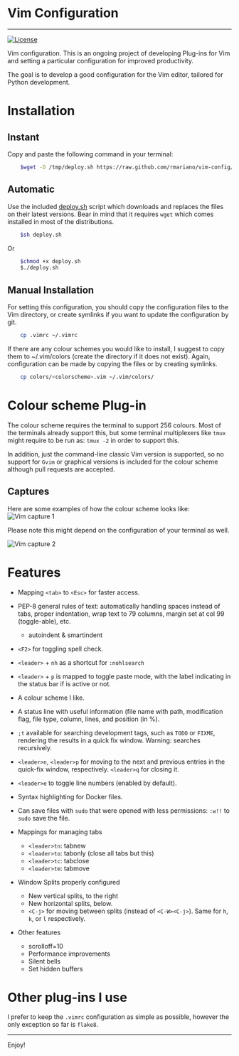 # Vim Configuration
-------------------

[![License](http://img.shields.io/license/MIT.png?color=green)](http://opensource.org/licenses/MIT)


Vim configuration.
This is an ongoing project of developing Plug-ins for Vim and setting
a particular configuration for improved productivity.

The goal is to develop a good configuration for the Vim editor, tailored
for Python development.

# Installation

## Instant

Copy and paste the following command in your terminal:

```bash
	$wget -O /tmp/deploy.sh https://raw.github.com/rmariano/vim-config/master/deploy.sh && sh /tmp/deploy.sh
```

## Automatic

Use the included [deploy.sh](deploy.sh) script which downloads and replaces the files on
their latest versions. Bear in mind that it requires ``wget`` which comes
installed in most of the distributions.

```bash
    $sh deploy.sh
```

Or

```bash
    $chmod +x deploy.sh
    $./deploy.sh
```


## Manual Installation

For setting this configuration, you should copy the configuration files to
the Vim directory, or create symlinks if you want to update the configuration
by git.

```bash
    cp .vimrc ~/.vimrc
```

If there are any colour schemes you would like to install, I suggest to copy
them to ~/.vim/colors (create the directory if it does not exist).
Again, configuration can be made by copying the files or by creating symlinks.


```bash
    cp colors/<colorscheme>.vim ~/.vim/colors/
```

# Colour scheme Plug-in

The colour scheme requires the terminal to support 256 colours. Most of the
terminals already support this, but some terminal multiplexers like `tmux`
might require to be run as: ``tmux -2`` in order to support this.

In addition, just the command-line classic Vim version is supported, so no
support for ``Gvim`` or graphical versions is included for the colour scheme
although pull requests are accepted.

## Captures

Here are some examples of how the colour scheme looks like:
![Vim capture 1](http://rmariano.github.io/itarch/vim-capture1.png)

Please note this might depend on the configuration of your terminal as well.

![Vim capture 2](http://rmariano.github.io/itarch/vim-capture2.png)


# Features

 * Mapping `<tab>` to `<Esc>` for faster access.
 * PEP-8 general rules of text: automatically handling spaces instead of tabs,
   proper indentation, wrap text to 79 columns, margin set at col 99 (toggle-able), etc.
   * autoindent & smartindent
 * `<F2>` for toggling spell check.
 * ``<leader>`` +  ``nh`` as a shortcut for ``:nohlsearch``
 * `<leader>` + `p` is mapped to toggle paste mode, with the label indicating
   in the status bar if is active or not.
 * A colour scheme I like.
 * A status line with useful information (file name with path, modification
   flag, file type, column, lines, and position (in %).
 * `;t` available for searching development tags, such as `TODO` or `FIXME`,
   rendering the results in a quick fix window. Warning: searches recursively.
 * `<leader>n`, `<leader>p` for moving to the next and previous entries in the
   quick-fix window, respectively. `<leader>q` for closing it.
 * `<leader>e` to toggle line numbers (enabled by default).
 * Syntax highlighting for Docker files.
 * Can save files with `sudo` that were opened with less permissions: `:w!!` to `sudo` save the file.
 * Mappings for managing tabs
    * `<leader>tn`:  tabnew
    * `<leader>to`:  tabonly (close all tabs but this)
    * `<leader>tc`:  tabclose
    * `<leader>tm`:  tabmove

* Window Splits properly configured
	* New vertical splits, to the right
	* New horizontal splits, below.
	* `<C-j>` for moving between splits (instead of `<C-W><C-j>`). Same for `h`, `k`, or `l` respectively.

* Other features
    * scrolloff=10
    * Performance improvements
    * Silent bells
    * Set hidden buffers

# Other plug-ins I use

I prefer to keep the `.vimrc` configuration as simple as possible, however the
only exception so far is ``flake8``.

------

Enjoy!
